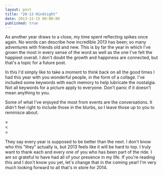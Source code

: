 ```yaml
---
layout: post
title: "20-13 Hindsight"
date: 2013-12-15 00:00:00
published: true
---
```


<link rel="stylesheet" href="/css/hindsight.css">

As another year draws to a close, my time spent reflecting spikes once again. No 
words can describe how incredible 2013 has been; so many adventures with friends 
old and new. This is by far the year in which I've grown the most in every sense 
of the word as well as the one I've felt the happiest overall. I don't doubt the 
growth and happiness are connected, but that's a topic for a future post.

In this I'd simply like to take a moment to think back on all the good times I 
had this year with you wonderful people, in the form of a collage. I've included 
some keywords with each memory to help lubricate the nostalgia. Not all keywords 
for a picture apply to everyone. Don't panic if it doesn't mean anything to you. 

Some of what I've enjoyed the most from events are the conversations. It didn't 
feel right to include those in the blurbs, so I leave those up to you to 
reminisce about.

<div id="collage-container">
</div>

<div id="overlay">
  <div id="gallery"></div>

  <div id="close">×</div>
  <div class="arrow" id="left"><</div>
  <div class="arrow" id="right">></div>
</div>

They say every year is supposed to be better than the next. I don't know who 
this "they" actually is, but 2013 feels like it will be hard to top. I truly 
want to thank each and every one of you who has been part of the ride. I am so 
grateful to have had all of your presence in my life. If you're reading this and 
I don't know you yet, let's change that in the coming year!  I'm very much 
looking forward to all that's in store for 2014.
<script 
src="http://ajax.googleapis.com/ajax/libs/jquery/1.7.2/jquery.min.js"></script>
<script>window.jQuery || document.write('<script 
src="/js/jquery-1.7.2.min.js"><\/script>')</script>
<script type="text/javascript" 
src="//cdnjs.cloudflare.com/ajax/libs/masonry/3.1.2/masonry.pkgd.min.js"></script>
<script>window.Masonry || document.write('<script 
src="/js/masonry.min.js"><\/script>')</script>
<script type="text/javascript" 
src="//cdn.jsdelivr.net/jquery.lazyload/1.9.1/jquery.lazyload.min.js"></script>
<script>jQuery().lazyload || document.write('<script 
src="/js/jquery.lazyload.min.js"><\/script>')</script>
<script type="text/javascript" src="/js/hindsight-data.js"></script>
<script type="text/javascript" src="/js/hindsight.js"></script>

